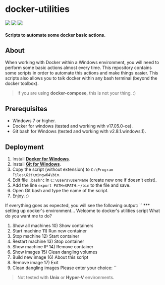 # docker-utilities

![](https://cdn0.iconfinder.com/data/icons/social-media-2104/24/social_media_social_media_logo_docker-64.png)
![](https://cdn0.iconfinder.com/data/icons/social-media-2104/24/social_media_social_media_logo_git-64.png)
![](https://cdn0.iconfinder.com/data/icons/logos-brands/24/logo_brand_brands_logos_microsoft_windows-64.png)

#### Scripts to automate some docker basic actions.

## About
When working with Docker within a Windows environment, you will need to perform some basic actions almost every time.
This repository contains some scripts in order to automate this actions and make things easier.
This scripts also allows you to talk docker within any bash terminal (beyond the docker toolbox).

> If you are using **docker-compose**, this is not your thing. :)

## Prerequisites
- Windows 7 or higher.
- Docker for windows (tested and working with v17.05.0-ce).
- Git bash for Windows (tested and working with v2.8.1.windows.1).

## Deployment
1. Install [**Docker for Windows**](https://docs.docker.com/docker-for-windows/install/).
2. Install [**Git for Windows**](https://git-scm.com/download/win).
3. Copy the script (without extension) to ``C:\Program Files\Git\mingw64\bin``.
4. Edit file ``.bashrc`` in ``C:\Users\UserName`` (create new one if doesn't exist).
5. Add the line ``export PATH=$PATH:~/bin`` to the file and save.
6. Open Git bash and type the name of the script.
7. Enjoy. :)

If everything goes as expected, you will see the following output:
``
*** setting up docker's environment...
Welcome to docker's utilities script
What do you want me to do?
1) Show all machines        10) Show containers
2) Start machine            11) Run new container
3) Stop machine             12) Start container
4) Restart machine          13) Stop container
5) Show machine IP          14) Remove container
6) Show images              15) Clean dangling volumes
7) Build new image          16) About this script
8) Remove image             17) Exit
9) Clean dangling images
Please enter your choice:
``

> Not tested with **Unix** or **Hyper-V** environments.
